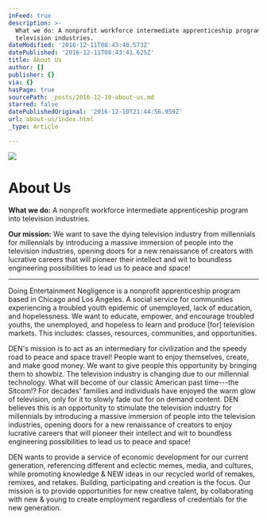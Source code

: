 ```yaml
---
inFeed: true
description: >-
  What we do: A nonprofit workforce intermediate apprenticeship program into
  television industries.
dateModified: '2016-12-11T08:43:40.573Z'
datePublished: '2016-12-11T08:43:41.625Z'
title: About Us
author: []
publisher: {}
via: {}
hasPage: true
sourcePath: _posts/2016-12-10-about-us.md
starred: false
datePublishedOriginal: '2016-12-10T21:44:56.959Z'
url: about-us/index.html
_type: Article

---
```

![](https://the-grid-user-content.s3-us-west-2.amazonaws.com/d741d94b-6135-494f-bb8e-484ef49a99ff.png)

# About Us

**What we do:** A nonprofit workforce intermediate apprenticeship program into television industries.

**Our mission:** We want to save the dying television industry from millennials for millennials by introducing a massive immersion of people into the television industries, opening doors for a new renaissance of creators with lucrative careers that will pioneer their intellect and wit to boundless engineering possibilities to lead us to peace and space!

---

Doing Entertainment Negligence is a nonprofit apprenticeship program based in Chicago and Los Angeles. A social service for communities experiencing a troubled youth epidemic of unemployed, lack of education, and hopelessness. We want to educate, empower, and encourage troubled youths, the unemployed, and hopeless to learn and produce \[for\] television markets. This includes: classes, resources, communities, and opportunities.

DEN's mission is to act as an intermediary for civilization and the speedy road to peace and space travel! People want to enjoy themselves, create, and make good money. We want to give people this opportunity by bringing them to showbiz. The television industry is changing due to our millennial technology. What will become of our classic American past time---the Sitcom!? For decades' families and individuals have enjoyed the warm glow of television, only for it to slowly fade out for on demand content. DEN believes this is an opportunity to stimulate the television industry for millennials by introducing a massive immersion of people into the television industries, opening doors for a new renaissance of creators to enjoy lucrative careers that will pioneer their intellect and wit to boundless engineering possibilities to lead us to peace and space!

DEN wants to provide a service of economic development for our current generation, referencing different and eclectic memes, media, and cultures, while promoting knowledge & NEW ideas in our recycled world of remakes, remixes, and retakes. Building, participating and creation is the focus. Our mission is to provide opportunities for new creative talent, by collaborating with new & young to create employment regardless of credentials for the new generation.